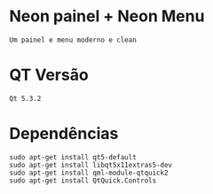 # Neon painel + Neon Menu
```
Um painel e menu moderno e clean
```

# QT Versão
```
Qt 5.3.2
```

# Dependências
```
sudo apt-get install qt5-default
sudo apt-get install libqt5x11extras5-dev
sudo apt-get install qml-module-qtquick2
sudo apt-get install QtQuick.Controls
```
